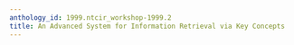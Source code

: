 ```yaml
---
anthology_id: 1999.ntcir_workshop-1999.2
title: An Advanced System for Information Retrieval via Key Concepts
---
```


